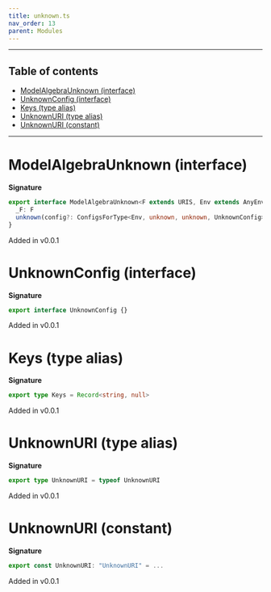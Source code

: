 ```yaml
---
title: unknown.ts
nav_order: 13
parent: Modules
---
```


---

<h2 class="text-delta">Table of contents</h2>

- [ModelAlgebraUnknown (interface)](#modelalgebraunknown-interface)
- [UnknownConfig (interface)](#unknownconfig-interface)
- [Keys (type alias)](#keys-type-alias)
- [UnknownURI (type alias)](#unknownuri-type-alias)
- [UnknownURI (constant)](#unknownuri-constant)

---

# ModelAlgebraUnknown (interface)

**Signature**

```ts
export interface ModelAlgebraUnknown<F extends URIS, Env extends AnyEnv> {
  _F: F
  unknown(config?: ConfigsForType<Env, unknown, unknown, UnknownConfig>): Kind<F, Env, unknown, unknown>
}
```

Added in v0.0.1

# UnknownConfig (interface)

**Signature**

```ts
export interface UnknownConfig {}
```

Added in v0.0.1

# Keys (type alias)

**Signature**

```ts
export type Keys = Record<string, null>
```

Added in v0.0.1

# UnknownURI (type alias)

**Signature**

```ts
export type UnknownURI = typeof UnknownURI
```

Added in v0.0.1

# UnknownURI (constant)

**Signature**

```ts
export const UnknownURI: "UnknownURI" = ...
```

Added in v0.0.1
